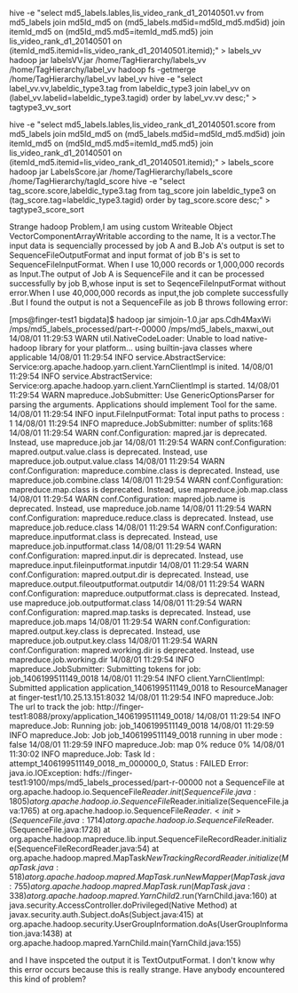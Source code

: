 hive -e "select md5_labels.lables,lis_video_rank_d1_20140501.vv from md5_labels join md5Id_md5 on (md5_labels.md5id=md5Id_md5.md5id) join itemId_md5 on (md5Id_md5.md5=itemId_md5.md5) join lis_video_rank_d1_20140501 on (itemId_md5.itemid=lis_video_rank_d1_20140501.itemid);" > labels_vv
hadoop jar labelsVV.jar /home/TagHierarchy/labels_vv /home/TagHierarchy/label_vv
hadoop fs -getmerge /home/TagHierarchy/label_vv label_vv
hive -e "select label_vv.vv,labeldic_type3.tag from labeldic_type3 join label_vv on (label_vv.labelid=labeldic_type3.tagid) order by label_vv.vv desc;" > tagtype3_vv_sort

hive -e "select md5_labels.lables,lis_video_rank_d1_20140501.score from md5_labels join md5Id_md5 on (md5_labels.md5id=md5Id_md5.md5id) join itemId_md5 on (md5Id_md5.md5=itemId_md5.md5) join lis_video_rank_d1_20140501 on (itemId_md5.itemid=lis_video_rank_d1_20140501.itemid);" > labels_score
hadoop jar LabelsScore.jar /home/TagHierarchy/labels_score /home/TagHierarchy/tagId_score
hive -e "select tag_score.score,labeldic_type3.tag from tag_score join labeldic_type3 on (tag_score.tag=labeldic_type3.tagid) order by tag_score.score desc;" > tagtype3_score_sort

Strange hadoop Problem,I am using custom Writeable Object VectorComponentArrayWritable according to the name, It is a vector.The input data is sequencially processed by job A and B.Job A's output is set to SequenceFileOutputFormat and input format of job B's  is set to SequenceFileInputFormat. When I use 10,000 records or 1,000,000 records as Input.The output of Job A is SequenceFile and it can be processed successfully by job B,whose input is set to SeqenceFileInputFormat without error.When I use 40,000,000 records as input,the job complete successfully .But I found the output is not a SequenceFile as job B throws following error:

[mps@finger-test1 bigdata]$ hadoop jar simjoin-1.0.jar aps.Cdh4MaxWi /mps/md5_labels_processed/part-r-00000 /mps/md5_labels_maxwi_out
14/08/01 11:29:53 WARN util.NativeCodeLoader: Unable to load native-hadoop library for your platform... using builtin-java classes where applicable
14/08/01 11:29:54 INFO service.AbstractService: Service:org.apache.hadoop.yarn.client.YarnClientImpl is inited.
14/08/01 11:29:54 INFO service.AbstractService: Service:org.apache.hadoop.yarn.client.YarnClientImpl is started.
14/08/01 11:29:54 WARN mapreduce.JobSubmitter: Use GenericOptionsParser for parsing the arguments. Applications should implement Tool for the same.
14/08/01 11:29:54 INFO input.FileInputFormat: Total input paths to process : 1
14/08/01 11:29:54 INFO mapreduce.JobSubmitter: number of splits:168
14/08/01 11:29:54 WARN conf.Configuration: mapred.jar is deprecated. Instead, use mapreduce.job.jar
14/08/01 11:29:54 WARN conf.Configuration: mapred.output.value.class is deprecated. Instead, use mapreduce.job.output.value.class
14/08/01 11:29:54 WARN conf.Configuration: mapreduce.combine.class is deprecated. Instead, use mapreduce.job.combine.class
14/08/01 11:29:54 WARN conf.Configuration: mapreduce.map.class is deprecated. Instead, use mapreduce.job.map.class
14/08/01 11:29:54 WARN conf.Configuration: mapred.job.name is deprecated. Instead, use mapreduce.job.name
14/08/01 11:29:54 WARN conf.Configuration: mapreduce.reduce.class is deprecated. Instead, use mapreduce.job.reduce.class
14/08/01 11:29:54 WARN conf.Configuration: mapreduce.inputformat.class is deprecated. Instead, use mapreduce.job.inputformat.class
14/08/01 11:29:54 WARN conf.Configuration: mapred.input.dir is deprecated. Instead, use mapreduce.input.fileinputformat.inputdir
14/08/01 11:29:54 WARN conf.Configuration: mapred.output.dir is deprecated. Instead, use mapreduce.output.fileoutputformat.outputdir
14/08/01 11:29:54 WARN conf.Configuration: mapreduce.outputformat.class is deprecated. Instead, use mapreduce.job.outputformat.class
14/08/01 11:29:54 WARN conf.Configuration: mapred.map.tasks is deprecated. Instead, use mapreduce.job.maps
14/08/01 11:29:54 WARN conf.Configuration: mapred.output.key.class is deprecated. Instead, use mapreduce.job.output.key.class
14/08/01 11:29:54 WARN conf.Configuration: mapred.working.dir is deprecated. Instead, use mapreduce.job.working.dir
14/08/01 11:29:54 INFO mapreduce.JobSubmitter: Submitting tokens for job: job_1406199511149_0018
14/08/01 11:29:54 INFO client.YarnClientImpl: Submitted application application_1406199511149_0018 to ResourceManager at finger-test1/10.25.13.151:8032
14/08/01 11:29:54 INFO mapreduce.Job: The url to track the job: http://finger-test1:8088/proxy/application_1406199511149_0018/
14/08/01 11:29:54 INFO mapreduce.Job: Running job: job_1406199511149_0018
14/08/01 11:29:59 INFO mapreduce.Job: Job job_1406199511149_0018 running in uber mode : false
14/08/01 11:29:59 INFO mapreduce.Job:  map 0% reduce 0%
14/08/01 11:30:02 INFO mapreduce.Job: Task Id : attempt_1406199511149_0018_m_000000_0, Status : FAILED
Error: java.io.IOException: hdfs://finger-test1:9100/mps/md5_labels_processed/part-r-00000 not a SequenceFile
        at org.apache.hadoop.io.SequenceFile$Reader.init(SequenceFile.java:1805)
        at org.apache.hadoop.io.SequenceFile$Reader.initialize(SequenceFile.java:1765)
        at org.apache.hadoop.io.SequenceFile$Reader.<init>(SequenceFile.java:1714)
        at org.apache.hadoop.io.SequenceFile$Reader.<init>(SequenceFile.java:1728)
        at org.apache.hadoop.mapreduce.lib.input.SequenceFileRecordReader.initialize(SequenceFileRecordReader.java:54)
        at org.apache.hadoop.mapred.MapTask$NewTrackingRecordReader.initialize(MapTask.java:518)
        at org.apache.hadoop.mapred.MapTask.runNewMapper(MapTask.java:755)
        at org.apache.hadoop.mapred.MapTask.run(MapTask.java:338)
        at org.apache.hadoop.mapred.YarnChild$2.run(YarnChild.java:160)
        at java.security.AccessController.doPrivileged(Native Method)
        at javax.security.auth.Subject.doAs(Subject.java:415)
        at org.apache.hadoop.security.UserGroupInformation.doAs(UserGroupInformation.java:1438)
        at org.apache.hadoop.mapred.YarnChild.main(YarnChild.java:155)

and I have inspceted the output it is TextOutputFormat. I don't know why this error occurs because this is really strange. Have anybody encountered this kind of problem? 